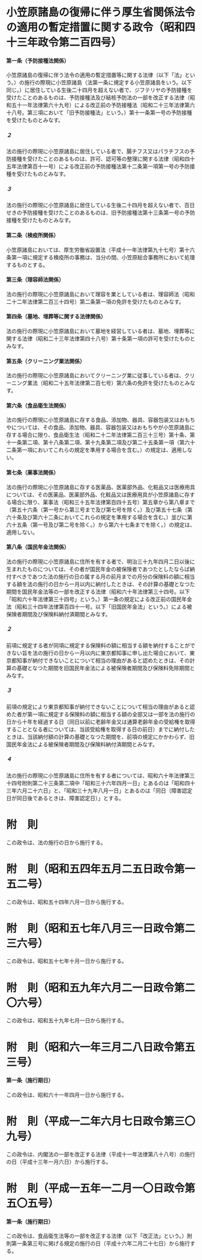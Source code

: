 # 小笠原諸島の復帰に伴う厚生省関係法令の適用の暫定措置に関する政令（昭和四十三年政令第二百四号）
#### 第一条（予防接種法関係）
小笠原諸島の復帰に伴う法令の適用の暫定措置等に関する法律（以下「法」という。）の施行の際現に小笠原諸島（法第一条に規定する小笠原諸島をいう。以下同じ。）に居住している生後二十四月を超えない者で、ジフテリヤの予防接種を受けたことのあるものは、予防接種法及び結核予防法の一部を改正する法律（昭和五十一年法律第六十九号）による改正前の予防接種法（昭和二十三年法律第六十八号。第三項において「旧予防接種法」という。）第十一条第一号の予防接種を受けたものとみなす。
##### ２
法の施行の際現に小笠原諸島に居住している者で、腸チフス又はパラチフスの予防接種を受けたことのあるものは、許可、認可等の整理に関する法律（昭和四十五年法律第百十一号）による改正前の予防接種法第十二条第一項第一号の予防接種を受けたものとみなす。
##### ３
法の施行の際現に小笠原諸島に居住している生後二十四月を超えない者で、百日せきの予防接種を受けたことのあるものは、旧予防接種法第十三条第一号の予防接種を受けたものとみなす。
#### 第二条（検疫所関係）
小笠原諸島においては、厚生労働省設置法（平成十一年法律第九十七号）第十六条第一項に規定する検疫所の事務は、当分の間、小笠原総合事務所において処理するものとする。
#### 第三条（理容師法関係）
法の施行の際現に小笠原諸島において理容を業としている者は、理容師法（昭和二十二年法律第二百三十四号）第二条第一項の免許を受けたものとみなす。
#### 第四条（墓地、埋葬等に関する法律関係）
法の施行の際現に小笠原諸島において墓地を経営している者は、墓地、埋葬等に関する法律（昭和二十三年法律第四十八号）第十条第一項の許可を受けたものとみなす。
#### 第五条（クリーニング業法関係）
法の施行の際現に小笠原諸島においてクリーニング業に従事している者は、クリーニング業法（昭和二十五年法律第二百七号）第六条の免許を受けたものとみなす。
#### 第六条（食品衛生法関係）
法の施行の際現に小笠原諸島に存する食品、添加物、器具、容器包装又はおもちやについては、その食品、添加物、器具、容器包装又はおもちやが小笠原諸島に存する場合に限り、食品衛生法（昭和二十二年法律第二百三十三号）第十条、第十一条第二項、第十八条第二項、第十九条第二項及び第二十五条第一項（第六十二条第一項においてこれらの規定を準用する場合を含む。）の規定は、適用しない。
#### 第七条（薬事法関係）
法の施行の際現に小笠原諸島に存する医薬品、医薬部外品、化粧品又は医療用具については、その医薬品、医薬部外品、化粧品又は医療用具が小笠原諸島に存する場合に限り、薬事法（昭和三十五年法律第百四十五号）第五章から第八章まで（第五十六条（第一号から第三号まで及び第七号を除く。）及び第五十七条（第六十条及び第六十二条においてこれらの規定を準用する場合を含む。）並びに第六十五条（第一号及び第二号を除く。）から第六十七条までを除く。）の規定は、適用しない。
#### 第八条（国民年金法関係）
法の施行の際現に小笠原諸島に住所を有する者で、明治三十九年四月二日以後に生まれたものについては、その者が国民年金の被保険者であつたとしたならば納付すべきであつた法の施行の日の属する月の前月までの月分の保険料の額に相当する額を法の施行の日から一月以内に納付したときは、その計算の基礎となつた期間を国民年金法等の一部を改正する法律（昭和六十年法律第三十四号。以下「昭和六十年法律第三十四号」という。）第一条の規定による改正前の国民年金法（昭和三十四年法律第百四十一号。以下「旧国民年金法」という。）による被保険者期間及び保険料納付済期間とみなす。
##### ２
前項に規定する者が同項に規定する保険料の額に相当する額を納付することができない旨を法の施行の日から一月以内に東京都知事に申し出た場合において、東京都知事が納付できないことについて相当の理由があると認めたときは、その計算の基礎となつた期間を旧国民年金法による被保険者期間及び保険料免除期間とみなす。
##### ３
前項の規定により東京都知事が納付できないことについて相当の理由があると認めた者が第一項に規定する保険料の額に相当する額の全部又は一部を法の施行の日から十年を経過する日（同日以前に老齢年金又は通算老齢年金の受給権を取得することとなる者については、当該受給権を取得する日の前日）までに納付したときは、当該納付額の計算の基礎となつた期間を、前項の規定にかかわらず、旧国民年金法による被保険者期間及び保険料納付済期間とみなす。
##### ４
法の施行の際現に小笠原諸島に住所を有する者については、昭和六十年法律第三十四号附則第二十三条第二項中「昭和三十六年四月一日」とあるのは「昭和四十三年六月二十六日」と、「昭和三十九年八月一日」とあるのは「同日（障害認定日が同日後であるときは、障害認定日）」とする。
# 附　則
この政令は、法の施行の日から施行する。
# 附　則（昭和五四年五月二五日政令第一五二号）
この政令は、昭和五十四年六月一日から施行する。
# 附　則（昭和五七年八月三一日政令第二三六号）
この政令は、昭和五十七年十月一日から施行する。
# 附　則（昭和五九年六月二一日政令第二〇六号）
この政令は、昭和五十九年七月一日から施行する。
# 附　則（昭和六一年三月二八日政令第五三号）
#### 第一条（施行期日）
この政令は、昭和六十一年四月一日から施行する。
# 附　則（平成一二年六月七日政令第三〇九号）
この政令は、内閣法の一部を改正する法律（平成十一年法律第八十八号）の施行の日（平成十三年一月六日）から施行する。
# 附　則（平成一五年一二月一〇日政令第五〇五号）
#### 第一条（施行期日）
この政令は、食品衛生法等の一部を改正する法律（以下「改正法」という。）附則第一条第三号に掲げる規定の施行の日（平成十六年二月二十七日）から施行する。
